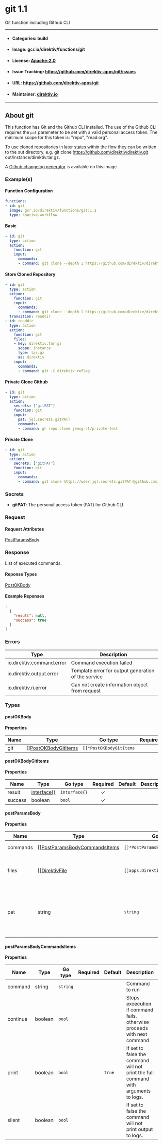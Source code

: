
# git 1.1

Git function including Github CLI

---
- #### Categories: build
- #### Image: gcr.io/direktiv/functions/git 
- #### License: [Apache-2.0](https://www.apache.org/licenses/LICENSE-2.0)
- #### Issue Tracking: https://github.com/direktiv-apps/git/issues
- #### URL: https://github.com/direktiv-apps/git
- #### Maintainer: [direktiv.io](https://www.direktiv.io) 
---

## About git

This function has Git and the Github CLI installed.  The use of the Github CLI requires the `pat` parameter to be set with a valid personal access token.  The minimum scope for this token is: "repo", "read:org".

To use cloned repositories in later states within the flow they can be written to the out directory, e.g.  git clone https://github.com/direktiv/direktiv.git out/instance/direktiv.tar.gz.

A [Github changelog generator](https://github.com/github-changelog-generator/github-changelog-generator) is available on this image.

### Example(s)
  #### Function Configuration
```yaml
functions:
- id: git
  image: gcr.io/direktiv/functions/git:1.1
  type: knative-workflow
```
   #### Basic
```yaml
- id: git
  type: action
  action:
    function: git
    input: 
      commands:
      - command: git clone --depth 1 https://github.com/direktiv/direktiv.git
```
   #### Store Cloned Repository
```yaml
- id: git
  type: action
  action:
    function: git
    input: 
      commands:
      - command: git clone --depth 1 https://github.com/direktiv/direktiv.git out/instance/direktiv.tar.gz
  transition: readdir
- id: readdir
  type: action
  action:
    function: git
    files:
    - key: direktiv.tar.gz
      scope: instance
      type: tar.gz
      as: direktiv
    input:
      commands:
      - command: git -C direktiv reflog
```
   #### Private Clone Github
```yaml
- id: git
  type: action
  action:
    secrets: ["gitPAT"]
    function: git
    input: 
      pat: jq(.secrets.gitPAT)
      commands:
      - command: gh repo clone jensg-st/private-test
```
   #### Private Clone
```yaml
- id: git
  type: action
  action:
    secrets: ["gitPAT"]
    function: git
    input: 
      commands:
      - command: git clone https://user:jq(.secrets.gitPAT)@github.com/jensg-st/private-test.git
```

   ### Secrets


- **gitPAT**: The personal access token (PAT) for Github CLI.






### Request



#### Request Attributes
[PostParamsBody](#post-params-body)

### Response
  List of executed commands.
#### Reponse Types
    
  

[PostOKBody](#post-o-k-body)
#### Example Reponses
    
```json
[
  {
    "result": null,
    "success": true
  }
]
```

### Errors
| Type | Description
|------|---------|
| io.direktiv.command.error | Command execution failed |
| io.direktiv.output.error | Template error for output generation of the service |
| io.direktiv.ri.error | Can not create information object from request |


### Types
#### <span id="post-o-k-body"></span> postOKBody

  



**Properties**

| Name | Type | Go type | Required | Default | Description | Example |
|------|------|---------|:--------:| ------- |-------------|---------|
| git | [][PostOKBodyGitItems](#post-o-k-body-git-items)| `[]*PostOKBodyGitItems` |  | |  |  |


#### <span id="post-o-k-body-git-items"></span> postOKBodyGitItems

  



**Properties**

| Name | Type | Go type | Required | Default | Description | Example |
|------|------|---------|:--------:| ------- |-------------|---------|
| result | [interface{}](#interface)| `interface{}` | ✓ | |  |  |
| success | boolean| `bool` | ✓ | |  |  |


#### <span id="post-params-body"></span> postParamsBody

  



**Properties**

| Name | Type | Go type | Required | Default | Description | Example |
|------|------|---------|:--------:| ------- |-------------|---------|
| commands | [][PostParamsBodyCommandsItems](#post-params-body-commands-items)| `[]*PostParamsBodyCommandsItems` |  | | Array of commands. |  |
| files | [][DirektivFile](#direktiv-file)| `[]apps.DirektivFile` |  | | File to create before running commands. |  |
| pat | string| `string` |  | | Used for Github CLI to authenticate (PAT, Personal Access Token). |  |


#### <span id="post-params-body-commands-items"></span> postParamsBodyCommandsItems

  



**Properties**

| Name | Type | Go type | Required | Default | Description | Example |
|------|------|---------|:--------:| ------- |-------------|---------|
| command | string| `string` |  | | Command to run | `git clone https://github.com/direktiv/direktiv.git` |
| continue | boolean| `bool` |  | | Stops excecution if command fails, otherwise proceeds with next command |  |
| print | boolean| `bool` |  | `true`| If set to false the command will not print the full command with arguments to logs. |  |
| silent | boolean| `bool` |  | | If set to false the command will not print output to logs. |  |

 
